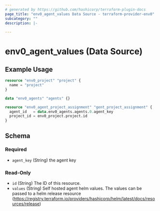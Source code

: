 ```yaml
---
# generated by https://github.com/hashicorp/terraform-plugin-docs
page_title: "env0_agent_values Data Source - terraform-provider-env0"
subcategory: ""
description: |-
  
---
```


# env0_agent_values (Data Source)



## Example Usage

```terraform
resource "env0_project" "project" {
  name = "project"
}

data "env0_agents" "agents" {}

resource "env0_agent_project_assignment" "gent_project_assignment" {
  agent_id   = data.env0_agents.agents.0.agent_key
  project_id = env0_project.project.id
}
```

<!-- schema generated by tfplugindocs -->
## Schema

### Required

- `agent_key` (String) the agent key

### Read-Only

- `id` (String) The ID of this resource.
- `values` (String) Self hosted agent helm values. The values can be passed to a helm release resource (https://registry.terraform.io/providers/hashicorp/helm/latest/docs/resources/release)
